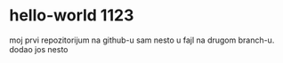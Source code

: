 # hello-world 1123
moj prvi repozitorijum na github-u
sam nesto u fajl na drugom branch-u.
dodao jos nesto
